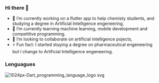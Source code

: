 ### Hi there 👋

- 🔭 I’m currently working on a flutter app to help chemisty students, and studying a degree in Artificial Intelligence engeneering.
- 🌱 I’m currently learning machine learning, mobile development and competitive programming.
- 👯 I’m looking to collaborate on artificial intelligence pojects,
- ⚡ Fun fact: I started stuying a degree on pharmaceutical engeneering but I change to Artificial Intelligence engeneering.
### Lenguagues 
![1024px-Dart_programming_language_logo svg](https://user-images.githubusercontent.com/85517698/129428190-8db5dffa-f737-4fdc-866a-3369e80ef2d8.png)

